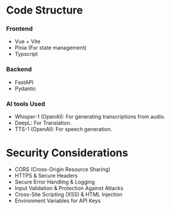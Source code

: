 # Code Structure
### Frontend
- Vue + Vite
- Pinia (For state management)
- Typscript

### Backend
- FastAPI
- Pydantic

### AI tools Used
- Whisper-1 (OpenAI): For generating transcriptions from audio.
- DeepL: For Translation.
- TTS-1 (OpenAI): For speech generation.


 # Security Considerations
 - CORS (Cross-Origin Resource Sharing)
 - HTTPS & Secure Headers
 - Secure Error Handling & Logging
 - Input Validation & Protection Against Attacks
 - Cross-Site Scripting (XSS) & HTML Injection
 - Environment Variables for API Keys
